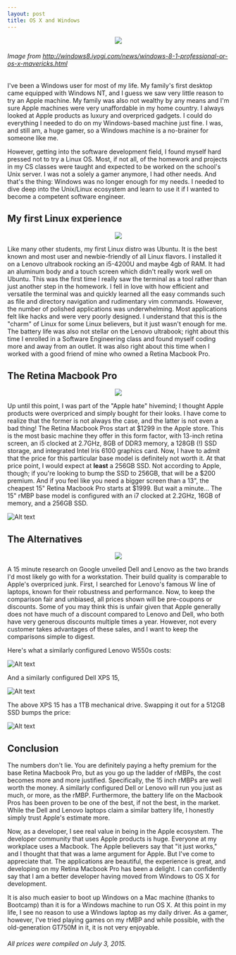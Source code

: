 ```yaml
---
layout: post
title: OS X and Windows
---
```


<div style="text-align: center">
<img src="../images/win_vs_osx.jpg">
</div>

###### Image from http://windows8.iyogi.com/news/windows-8-1-professional-or-os-x-mavericks.html


I've been a Windows user for most of my life. My family's first desktop came equipped with Windows NT, and I guess we saw very little reason to try an Apple machine. My family was also not wealthy by any means and I'm sure Apple machines were very unaffordable in my home country. I always looked at Apple products as luxury and overpriced gadgets. I could do everything I needed to do on my Windows-based machine just fine. I was, and still am, a huge gamer, so a Windows machine is a no-brainer for someone like me. 

However, getting into the software development field, I found myself hard pressed not to try a Linux OS. Most, if not all, of the homework and projects in my CS classes were taught and expected to be worked on the school's Unix server. I was not a solely a gamer anymore, I had other needs. And that's the thing: Windows was no longer enough for my needs. I needed to dive deep into the Unix/Linux ecosystem and learn to use it if I wanted to become a competent software engineer.

## My first Linux experience

<div style="text-align: center">
<img src="../images/ubuntu.png">
</div>

Like many other students, my first Linux distro was Ubuntu. It is the best known and most user and newbie-friendly of all Linux flavors. I installed it on a Lenovo ultrabook rocking an i5-4200U and maybe 4gb of RAM. It had an aluminum body and a touch screen which didn't really work well on Ubuntu. This was the first time I really saw the terminal as a tool rather than just another step in the homework. I fell in love with how efficient and versatile the terminal was and quickly learned all the easy commands such as file and directory navigation and rudimentary vim commands. However, the number of polished applications was underwhelming. Most applications felt like hacks and were very poorly designed. I understand that this is the "charm" of Linux for some Linux believers, but it just wasn't enough for me. The battery life was also not stellar on the Lenovo ultrabook; right about this time I enrolled in a Software Engineering class and found myself coding more and away from an outlet. It was also right about this time when I worked with a good friend of mine who owned a Retina Macbook Pro.

## The Retina Macbook Pro

<div style="text-align: center">
<img src="../images/apple.jpg">
</div>

Up until this point, I was part of the "Apple hate" hivemind; I thought Apple products were overpriced and simply bought for their looks. I have come to realize that the former is not always the case, and the latter is not even a bad thing! The Retina Macbook Pros start at $1299 in the Apple store. This is the most basic machine they offer in this form factor, with 13-inch retina screen, an i5 clocked at 2.7GHz, 8GB of DDR3 memory, a 128GB (!) SSD storage, and integrated Intel Iris 6100 graphics card. Now, I have to admit that the price for this particular base model is definitely not worth it. At that price point, I would expect at **least** a 256GB SSD. Not according to Apple, though; if you're looking to bump the SSD to 256GB, that will be a $200 premium. And if you feel like you need a bigger screen than a 13", the cheapest 15" Retina Macbook Pro starts at $1999. But wait a minute... The 15" rMBP base model is configured with an i7 clocked at 2.2GHz, 16GB of memory, and a 256GB SSD. 


![Alt text](../images/rmbps.png)


## The Alternatives

<div style="text-align: center">
<img src="../images/windows.png">
</div>

A 15 minute research on Google unveiled Dell and Lenovo as the two brands I'd most likely go with for a workstation. Their build quality is comparable to Apple's overpriced junk. First, I searched for Lenovo's famous W line of laptops, known for their robustness and performance. Now, to keep the comparison fair and unbiased, all prices shown will be pre-coupons or discounts. Some of you may think this is unfair given that Apple generally does not have much of a discount compared to Lenovo and Dell, who both have very generous discounts multiple times a year. However, not every customer takes advantages of these sales, and I want to keep the comparisons simple to digest. 

Here's what a similarly configured Lenovo W550s costs:

![Alt text](../images/lenovow550s.png)

And a similarly configured Dell XPS 15,

![Alt text](../images/xps15_lo.png)

The above XPS 15 has a 1TB mechanical drive. Swapping it out for a 512GB SSD bumps the price:

![Alt text](../images/xps15_hi.png)

## Conclusion

The numbers don't lie. You are definitely paying a hefty premium for the base Retina Macbook Pro, but as you go up the ladder of rMBPs, the cost becomes more and more justified. Specifically, the 15 inch rMBPs are well worth the money. A similarly configured Dell or Lenovo will run you just as much, or more, as the rMBP. Furthermore, the battery life on the Macbook Pros has been proven to be one of the best, if not the best, in the market. While the Dell and Lenovo laptops claim a similar battery life, I honestly simply trust Apple's estimate more. 

Now, as a developer, I see real value in being in the Apple ecosystem. The developer community that uses Apple products is huge. Everyone at my workplace uses a Macbook. The Apple believers say that "it just works," and I thought that that was a lame argument for Apple. But I've come to appreciate that. The applications are beautiful, the experience is great, and developing on my Retina Macbook Pro has been a delight. I can confidently say that I am a better developer having moved from Windows to OS X for development.

It is also much easier to boot up Windows on a Mac machine (thanks to Bootcamp) than it is for a Windows machine to run OS X. At this point in my life, I see no reason to use a Windows laptop as my daily driver. As a gamer, however, I've tried playing games on my rMBP and while possible, with the old-generation GT750M in it, it is not very enjoyable. 


###### All prices were compiled on July 3, 2015.

